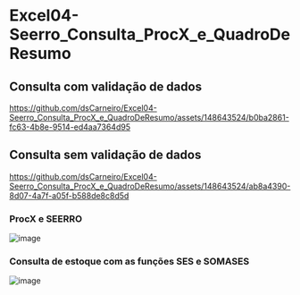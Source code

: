 # Excel04-Seerro_Consulta_ProcX_e_QuadroDeResumo

## Consulta com validação de dados
https://github.com/dsCarneiro/Excel04-Seerro_Consulta_ProcX_e_QuadroDeResumo/assets/148643524/b0ba2861-fc63-4b8e-9514-ed4aa7364d95

## Consulta sem validação de dados
https://github.com/dsCarneiro/Excel04-Seerro_Consulta_ProcX_e_QuadroDeResumo/assets/148643524/ab8a4390-8d07-4a7f-a05f-b588de8c8d5d

### ProcX e SEERRO
![image](https://github.com/dsCarneiro/Excel04-Seerro_Consulta_ProcX_e_QuadroDeResumo/assets/148643524/6cbdfa97-2ae4-46e0-b67d-5253fc322532)

### Consulta de estoque com as funções SES e SOMASES
![image](https://github.com/dsCarneiro/Excel04-Seerro_Consulta_ProcX_e_QuadroDeResumo/assets/148643524/7e71baca-0335-404f-b3bc-322c06bf7b0e)
